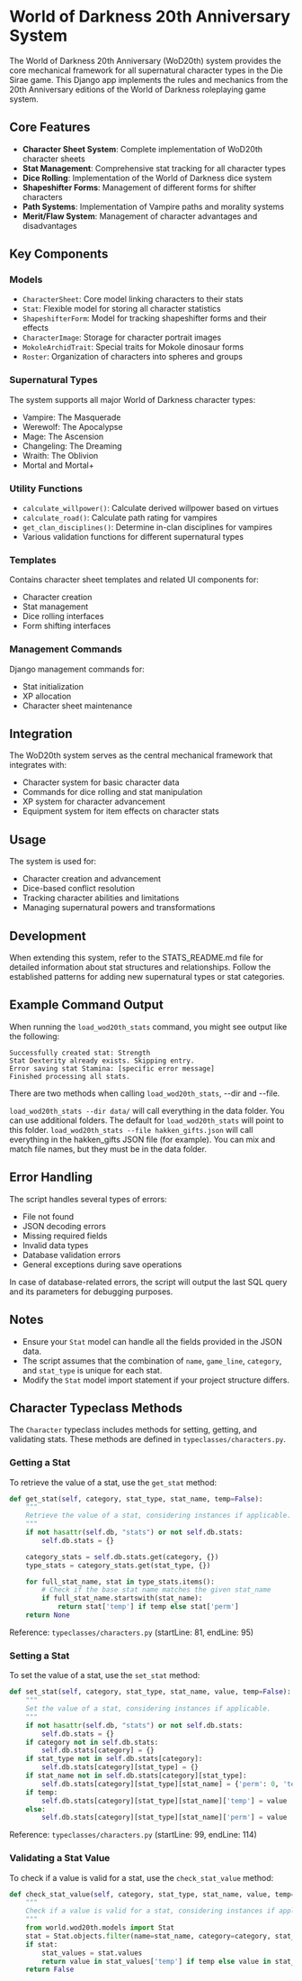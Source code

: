 # World of Darkness 20th Anniversary System

The World of Darkness 20th Anniversary (WoD20th) system provides the core mechanical framework for all supernatural character types in the Die Sirae game. This Django app implements the rules and mechanics from the 20th Anniversary editions of the World of Darkness roleplaying game system.

## Core Features

- **Character Sheet System**: Complete implementation of WoD20th character sheets
- **Stat Management**: Comprehensive stat tracking for all character types
- **Dice Rolling**: Implementation of the World of Darkness dice system
- **Shapeshifter Forms**: Management of different forms for shifter characters
- **Path Systems**: Implementation of Vampire paths and morality systems
- **Merit/Flaw System**: Management of character advantages and disadvantages

## Key Components

### Models

- `CharacterSheet`: Core model linking characters to their stats
- `Stat`: Flexible model for storing all character statistics
- `ShapeshifterForm`: Model for tracking shapeshifter forms and their effects
- `CharacterImage`: Storage for character portrait images
- `MokoleArchidTrait`: Special traits for Mokole dinosaur forms
- `Roster`: Organization of characters into spheres and groups

### Supernatural Types

The system supports all major World of Darkness character types:
- Vampire: The Masquerade
- Werewolf: The Apocalypse
- Mage: The Ascension
- Changeling: The Dreaming
- Wraith: The Oblivion
- Mortal and Mortal+

### Utility Functions

- `calculate_willpower()`: Calculate derived willpower based on virtues
- `calculate_road()`: Calculate path rating for vampires
- `get_clan_disciplines()`: Determine in-clan disciplines for vampires
- Various validation functions for different supernatural types

### Templates

Contains character sheet templates and related UI components for:
- Character creation
- Stat management
- Dice rolling interfaces
- Form shifting interfaces

### Management Commands

Django management commands for:
- Stat initialization
- XP allocation
- Character sheet maintenance

## Integration

The WoD20th system serves as the central mechanical framework that integrates with:
- Character system for basic character data
- Commands for dice rolling and stat manipulation
- XP system for character advancement
- Equipment system for item effects on character stats

## Usage

The system is used for:
- Character creation and advancement
- Dice-based conflict resolution
- Tracking character abilities and limitations
- Managing supernatural powers and transformations

## Development

When extending this system, refer to the STATS_README.md file for detailed information about stat structures and relationships. Follow the established patterns for adding new supernatural types or stat categories. 

## Example Command Output

When running the `load_wod20th_stats` command, you might see output like the following:

```
Successfully created stat: Strength
Stat Dexterity already exists. Skipping entry.
Error saving stat Stamina: [specific error message]
Finished processing all stats.
```

There are two methods when calling `load_wod20th_stats`, --dir and --file. 

`load_wod20th_stats --dir data/` will call everything in the data folder. You can use additional folders. The default for `load_wod20th_stats` will point to this folder.
`load_wod20th_stats --file hakken_gifts.json` will call everything in the hakken_gifts JSON file (for example). You can mix and match file names, but they must be in the data folder.

## Error Handling

The script handles several types of errors:

- File not found
- JSON decoding errors
- Missing required fields
- Invalid data types
- Database validation errors
- General exceptions during save operations

In case of database-related errors, the script will output the last SQL query and its parameters for debugging purposes.

## Notes

- Ensure your `Stat` model can handle all the fields provided in the JSON data.
- The script assumes that the combination of `name`, `game_line`, `category`, and `stat_type` is unique for each stat.
- Modify the `Stat` model import statement if your project structure differs.

## Character Typeclass Methods

The `Character` typeclass includes methods for setting, getting, and validating stats. These methods are defined in `typeclasses/characters.py`.

### Getting a Stat

To retrieve the value of a stat, use the `get_stat` method:

```python
def get_stat(self, category, stat_type, stat_name, temp=False):
    """
    Retrieve the value of a stat, considering instances if applicable.
    """
    if not hasattr(self.db, "stats") or not self.db.stats:
        self.db.stats = {}

    category_stats = self.db.stats.get(category, {})
    type_stats = category_stats.get(stat_type, {})

    for full_stat_name, stat in type_stats.items():
        # Check if the base stat name matches the given stat_name
        if full_stat_name.startswith(stat_name):
            return stat['temp'] if temp else stat['perm']
    return None
```
Reference: `typeclasses/characters.py` (startLine: 81, endLine: 95)

### Setting a Stat

To set the value of a stat, use the `set_stat` method:

```python
def set_stat(self, category, stat_type, stat_name, value, temp=False):
    """
    Set the value of a stat, considering instances if applicable.
    """
    if not hasattr(self.db, "stats") or not self.db.stats:
        self.db.stats = {}
    if category not in self.db.stats:
        self.db.stats[category] = {}
    if stat_type not in self.db.stats[category]:
        self.db.stats[category][stat_type] = {}
    if stat_name not in self.db.stats[category][stat_type]:
        self.db.stats[category][stat_type][stat_name] = {'perm': 0, 'temp': 0}
    if temp:
        self.db.stats[category][stat_type][stat_name]['temp'] = value
    else:
        self.db.stats[category][stat_type][stat_name]['perm'] = value
```
Reference: `typeclasses/characters.py` (startLine: 99, endLine: 114)

### Validating a Stat Value

To check if a value is valid for a stat, use the `check_stat_value` method:

```python
def check_stat_value(self, category, stat_type, stat_name, value, temp=False):
    """
    Check if a value is valid for a stat, considering instances if applicable.
    """
    from world.wod20th.models import Stat  
    stat = Stat.objects.filter(name=stat_name, category=category, stat_type=stat_type).first()
    if stat:
        stat_values = stat.values
        return value in stat_values['temp'] if temp else value in stat_values['perm']
    return False
```